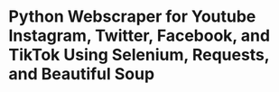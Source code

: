 # Python Webscraper for Youtube Instagram, Twitter, Facebook, and TikTok Using Selenium, Requests, and Beautiful Soup
